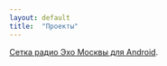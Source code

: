 ```yaml
---
layout: default
title:  "Проекты"
---
```


[Сетка радио Эхо Москвы для Android][echomsk].

[echomsk]:    http://play.google.com/store/apps/details?id=com.unionfind.android.echomskapp
